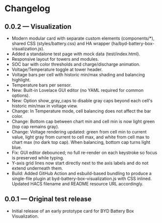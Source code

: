 # Changelog

## 0.0.2 — Visualization
- Modern modular card with separate custom elements (components/*), shared CSS (styles/battery.css) and HA wrapper (ha/byd-battery-box-visualization.js).
- Added a standalone test page with mock data (test/index.html).
- Responsive layout for towers and modules.
- SOC bar with color thresholds and charge/discharge animation.
- Voltage/Temperature toggle at tower header.
- Voltage bars per cell with historic min/max shading and balancing highlight.
- Temperature bars per sensor.
- New: Built-in Lovelace GUI editor (no YAML required for common options).
- New: Option show_gray_caps to disable gray caps beyond each cell's historic min/max in voltage view.
- Change: In Temperature mode, cell balancing does not affect the bar color.
- Change: Bottom cap between chart min and cell min is now light green (top cap remains gray).
- Change: Voltage rendering updated: green from cell min to current value, light gray from current to cell max, and white from cell max to chart max (no dark top cap). When balancing, bottom cap turns light blue.
- Fix: GUI editor debounced; no full re-render on each keystroke so focus is preserved while typing.
- Y-axis grid lines now start directly next to the axis labels and do not extend underneath them.
- Build: Added GitHub Action and esbuild-based bundling to produce a single-file plugin at byd-battery-box-visualization.js with CSS inlined. Updated HACS filename and README resource URL accordingly.

## 0.0.1 — Original test release
- Initial release of an early prototype card for BYD Battery Box Visualization.
